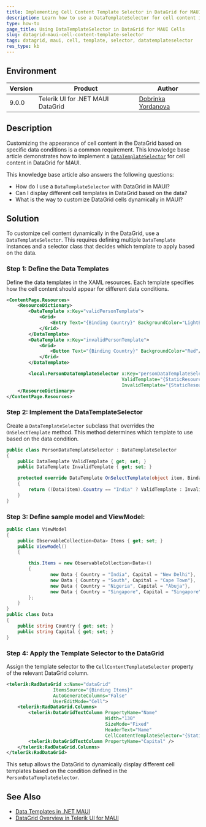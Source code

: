 ```yaml
---
title: Implementing Cell Content Template Selector in DataGrid for MAUI
description: Learn how to use a DataTemplateSelector for cell content in DataGrid for MAUI to display different templates based on data conditions.
type: how-to
page_title: Using DataTemplateSelector in DataGrid for MAUI Cells
slug: datagrid-maui-cell-content-template-selector
tags: datagrid, maui, cell, template, selector, datatemplateselector
res_type: kb
---
```


## Environment

| Version | Product | Author | 
| --- | --- | ---- | 
| 9.0.0 | Telerik UI for .NET MAUI DataGrid | [Dobrinka Yordanova](https://www.telerik.com/blogs/author/dobrinka-yordanova)|

## Description

Customizing the appearance of cell content in the DataGrid based on specific data conditions is a common requirement. This knowledge base article demonstrates how to implement a [`DataTemplateSelector`](https://learn.microsoft.com/en-us/dotnet/maui/fundamentals/datatemplate?view=net-maui-9.0#create-a-datatemplateselector) for cell content in DataGrid for MAUI. 

This knowledge base article also answers the following questions:
- How do I use a `DataTemplateSelector` with DataGrid in MAUI?
- Can I display different cell templates in DataGrid based on the data?
- What is the way to customize DataGrid cells dynamically in MAUI?

## Solution

To customize cell content dynamically in the DataGrid, use a `DataTemplateSelector`. This requires defining multiple `DataTemplate` instances and a selector class that decides which template to apply based on the data.

### Step 1: Define the Data Templates

Define the data templates in the XAML resources. Each template specifies how the cell content should appear for different data conditions.

```xml
<ContentPage.Resources>
    <ResourceDictionary>
        <DataTemplate x:Key="validPersonTemplate">
            <Grid>
                <Entry Text="{Binding Country}" BackgroundColor="LightBlue" />
            </Grid>
        </DataTemplate>
        <DataTemplate x:Key="invalidPersonTemplate">
            <Grid>
                <Button Text="{Binding Country}" BackgroundColor="Red"/>
            </Grid>
        </DataTemplate>

        <local:PersonDataTemplateSelector x:Key="personDataTemplateSelector"
                                          ValidTemplate="{StaticResource validPersonTemplate}"
                                          InvalidTemplate="{StaticResource invalidPersonTemplate}" />
    </ResourceDictionary>
</ContentPage.Resources>
```

### Step 2: Implement the DataTemplateSelector

Create a `DataTemplateSelector` subclass that overrides the `OnSelectTemplate` method. This method determines which template to use based on the data condition.

```csharp
public class PersonDataTemplateSelector : DataTemplateSelector
{
    public DataTemplate ValidTemplate { get; set; }
    public DataTemplate InvalidTemplate { get; set; }

    protected override DataTemplate OnSelectTemplate(object item, BindableObject container)
    {
        return ((Data)item).Country == "India" ? ValidTemplate : InvalidTemplate;
    }
}
```

### Step 3: Define sample model and ViewModel:

```csharp
public class ViewModel
{
    public ObservableCollection<Data> Items { get; set; }
    public ViewModel()
    {

        this.Items = new ObservableCollection<Data>()
        {
                new Data { Country = "India", Capital = "New Delhi"},
                new Data { Country = "South", Capital = "Cape Town"},
                new Data { Country = "Nigeria", Capital = "Abuja"},
                new Data { Country = "Singapore", Capital = "Singapore"}
        };
    }
}
public class Data
{
    public string Country { get; set; }
    public string Capital { get; set; }
}
```

### Step 4: Apply the Template Selector to the DataGrid

Assign the template selector to the `CellContentTemplateSelector` property of the relevant DataGrid column.

```xml
<telerik:RadDataGrid x:Name="dataGrid" 
                 ItemsSource="{Binding Items}" 
                 AutoGenerateColumns="False" 
                 UserEditMode="Cell">
    <telerik:RadDataGrid.Columns>
        <telerik:DataGridTextColumn PropertyName="Name" 
                                    Width="130"
                                    SizeMode="Fixed"
                                    HeaderText="Name"
                                    CellContentTemplateSelector="{StaticResource personDataTemplateSelector}"/>
        <telerik:DataGridTextColumn PropertyName="Capital" />
    </telerik:RadDataGrid.Columns>
</telerik:RadDataGrid>
```

This setup allows the DataGrid to dynamically display different cell templates based on the condition defined in the `PersonDataTemplateSelector`.

## See Also

- [Data Templates in .NET MAUI](https://learn.microsoft.com/en-us/dotnet/maui/fundamentals/datatemplate)
- [DataGrid Overview in Telerik UI for MAUI](https://docs.telerik.com/devtools/maui/controls/datagrid/overview)
